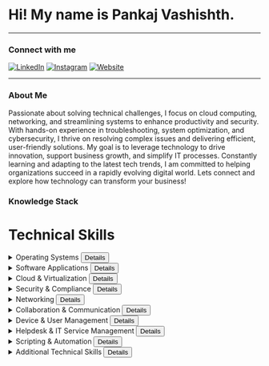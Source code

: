 # Hi! My name is Pankaj Vashishth.


---
### Connect with me
[![LinkedIn](https://img.shields.io/badge/-LinkedIn-blue?style=flat&logo=linkedin)](https://www.linkedin.com/in/pankaj-vashishth/)
[![Instagram](https://img.shields.io/badge/-Instagram-purple?style=flat&logo=instagram)](https://www.instagram.com/gotopv/)
[![Website](https://img.shields.io/badge/-Website-black?style=flat&logo=google-chrome)](https://www.cloudwithpv.ca/)

---
### About Me
Passionate about solving technical challenges, I focus on cloud computing, networking, and streamlining systems to enhance productivity and security. With hands-on experience in troubleshooting, system optimization, and cybersecurity, I thrive on resolving complex issues and delivering efficient, user-friendly solutions. My goal is to leverage technology to drive innovation, support business growth, and simplify IT processes. Constantly learning and adapting to the latest tech trends, I am committed to helping organizations succeed in a rapidly evolving digital world. Lets connect and explore how technology can transform your business!

### Knowledge Stack
# Technical Skills

<details>
<summary>Operating Systems <button>Details</button></summary>
- Windows (7, 8, 10, 11)  
- Windows Server (2008, 2012, 2016, 2019)  
- macOS  
- iOS  
- Android  
- Linux  
</details>

<details>
<summary>Software Applications <button>Details</button></summary>
- Microsoft Office (365, 2016, 2013)  
- Salesforce  
- SAP ERP  
- SAP Concur  
- Adobe  
- Asana  
</details>

<details>
<summary>Cloud & Virtualization <button>Details</button></summary>
- AWS  
- Citrix  
- VMware  
- Hyper-V  
- Proxmox  
</details>

<details>
<summary>Security & Compliance <button>Details</button></summary>
- KnowBe4  
- Purview  
- Okta  
- Entra IDP  
- SAML  
- VPN Solutions (Cisco AnyConnect, Perimeter81)  
- Harmony AV  
- Defender  
</details>

<details>
<summary>Networking <button>Details</button></summary>
- TCP/IP  
- OSPF  
- DNS  
- DHCP  
- Switches  
- Routers  
</details>

<details>
<summary>Collaboration & Communication <button>Details</button></summary>
- Microsoft Teams  
- Zoom  
- Cisco Jabber  
- Five9  
- Teams Phone  
- VOIP  
</details>

<details>
<summary>Device & User Management <button>Details</button></summary>
- Active Directory  
- Azure Active Directory  
- Intune  
- Jamf  
- Apple Business Manager  
- MTR Devices (Poly, Owl)  
- SOTI MDM  
- Group Policy Management  
</details>

<details>
<summary>Helpdesk & IT Service Management <button>Details</button></summary>
- ServiceNow  
- Remedy  
- ConnectWise  
- QuickAssist  
- RDP  
</details>

<details>
<summary>Scripting & Automation <button>Details</button></summary>
- PowerShell  
- Bash  
- XML  
- HTML  
- CSS  
- JavaScript  
</details>

<details>
<summary>Additional Technical Skills <button>Details</button></summary>
- Veeam  
- eDiscovery  
- SCCM  
- Configuration Manager  
- Microsoft Deployment Tool  
- Windows Deployment Services  
</details>


